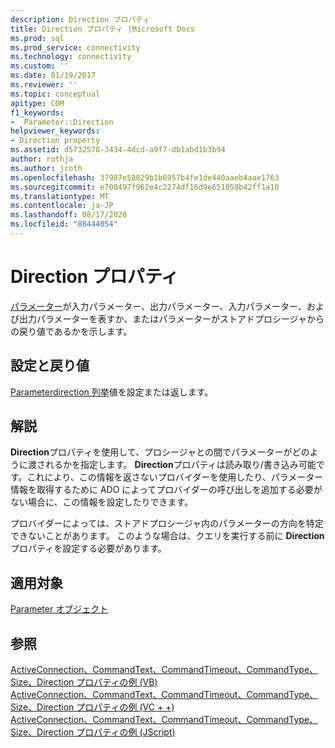 ```yaml
---
description: Direction プロパティ
title: Direction プロパティ |Microsoft Docs
ms.prod: sql
ms.prod_service: connectivity
ms.technology: connectivity
ms.custom: ''
ms.date: 01/19/2017
ms.reviewer: ''
ms.topic: conceptual
apitype: COM
f1_keywords:
- _Parameter::Direction
helpviewer_keywords:
- Direction property
ms.assetid: d5732578-3434-4dcd-a9f7-db1abd1b3b94
author: rothja
ms.author: jroth
ms.openlocfilehash: 37987e58829b1b6957b4fe1de440aaeb4aae1763
ms.sourcegitcommit: e700497f962e4c2274df16d9e651059b42ff1a10
ms.translationtype: MT
ms.contentlocale: ja-JP
ms.lasthandoff: 08/17/2020
ms.locfileid: "88444054"
---
```

# <a name="direction-property"></a>Direction プロパティ
[パラメーター](../../../ado/reference/ado-api/parameter-object.md)が入力パラメーター、出力パラメーター、入力パラメーター、および出力パラメーターを表すか、またはパラメーターがストアドプロシージャからの戻り値であるかを示します。  
  
## <a name="settings-and-return-values"></a>設定と戻り値  
 [Parameterdirection 列挙](../../../ado/reference/ado-api/parameterdirectionenum.md)値を設定または返します。  
  
## <a name="remarks"></a>解説  
 **Direction**プロパティを使用して、プロシージャとの間でパラメーターがどのように渡されるかを指定します。 **Direction**プロパティは読み取り/書き込み可能です。これにより、この情報を返さないプロバイダーを使用したり、パラメーター情報を取得するために ADO によってプロバイダーの呼び出しを追加する必要がない場合に、この情報を設定したりできます。  
  
 プロバイダーによっては、ストアドプロシージャ内のパラメーターの方向を特定できないことがあります。 このような場合は、クエリを実行する前に **Direction** プロパティを設定する必要があります。  
  
## <a name="applies-to"></a>適用対象  
 [Parameter オブジェクト](../../../ado/reference/ado-api/parameter-object.md)  
  
## <a name="see-also"></a>参照  
 [ActiveConnection、CommandText、CommandTimeout、CommandType、Size、Direction プロパティの例 (VB)](../../../ado/reference/ado-api/activeconnection-commandtext-commandtimeout-commandtype-size-example-vb.md)   
 [ActiveConnection、CommandText、CommandTimeout、CommandType、Size、Direction プロパティの例 (VC + +)](../../../ado/reference/ado-api/activeconnection-commandtext-commandtimeout-commandtype-size-example-vc.md)   
 [ActiveConnection、CommandText、CommandTimeout、CommandType、Size、Direction プロパティの例 (JScript)](../../../ado/reference/ado-api/activeconnection-commandtext-timeout-type-size-example-jscript.md)
